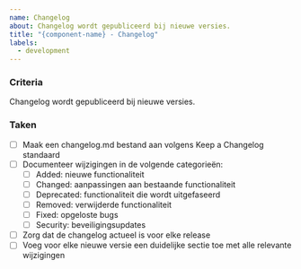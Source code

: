 ```yaml
---
name: Changelog
about: Changelog wordt gepubliceerd bij nieuwe versies.
title: "{component-name} - Changelog"
labels:
  - development
---
```


### Criteria

Changelog wordt gepubliceerd bij nieuwe versies.

### Taken

- [ ] Maak een changelog.md bestand aan volgens Keep a Changelog standaard
- [ ] Documenteer wijzigingen in de volgende categorieën: 
    - [ ] Added: nieuwe functionaliteit
    - [ ] Changed: aanpassingen aan bestaande functionaliteit
    - [ ] Deprecated: functionaliteit die wordt uitgefaseerd
    - [ ] Removed: verwijderde functionaliteit
    - [ ] Fixed: opgeloste bugs
    - [ ] Security: beveiligingsupdates
- [ ] Zorg dat de changelog actueel is voor elke release
- [ ] Voeg voor elke nieuwe versie een duidelijke sectie toe met alle relevante wijzigingen
